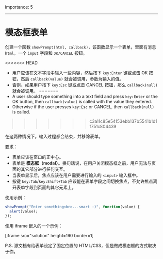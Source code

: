 importance: 5

---

# 模态框表单

创建一个函数 `showPrompt(html, callback)`，该函数显示一个表单，里面有消息 `html`，一个 `input` 字段和 `OK/CANCEL` 按钮。

<<<<<<< HEAD
- 用户应该在文本字段中输入一些内容，然后按下 `key:Enter` 键或点击 OK 按钮，然后 `callback(value)` 就会被调用，参数为输入的值。
- 否则，如果用户按下 `key:Esc` 键或点击 CANCEL 按钮，那么 `callback(null)` 就会被调用。
=======
- A user should type something into a text field and press `key:Enter` or the OK button, then `callback(value)` is called with the value they entered.
- Otherwise if the user presses `key:Esc` or CANCEL, then `callback(null)` is called.
>>>>>>> c3a11c85e54153ebb137b5541b1d1f751c804439

在这两种情况下，输入过程都会结束，并移除表单。

要求：

- 表单应该在窗口的正中心。
- 表单是 **模态框（modal）**。换句话说，在用户关闭模态框之前，用户无法与页面的其它部分进行任何交互。
- 当表单显示后，焦点应该在用户需要进行输入的 `<input>` 输入框中。
- 按键 `key:Tab`/`key:Shift+Tab` 应该能在表单字段之间切换焦点，不允许焦点离开表单字段到页面的其它元素上。

使用示例：

```js
showPrompt("Enter something<br>...smart :)", function(value) {
  alert(value);
});
```

使用 iframe 嵌入的一个示例：

[iframe src="solution" height=160 border=1]

P.S. 源文档有给表单设定了固定位置的 HTML/CSS，但是做成模态框的方式取决于你。
